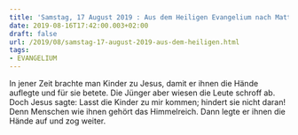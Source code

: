 ```yaml
---
title: 'Samstag, 17 August 2019 : Aus dem Heiligen Evangelium nach Matthäus - Mt 19,13-15.'
date: 2019-08-16T17:42:00.003+02:00
draft: false
url: /2019/08/samstag-17-august-2019-aus-dem-heiligen.html
tags: 
- EVANGELIUM
---
```


In jener Zeit brachte man Kinder zu Jesus, damit er ihnen die Hände auflegte und für sie betete. Die Jünger aber wiesen die Leute schroff ab. Doch Jesus sagte: Lasst die Kinder zu mir kommen; hindert sie nicht daran! Denn Menschen wie ihnen gehört das Himmelreich. Dann legte er ihnen die Hände auf und zog weiter.